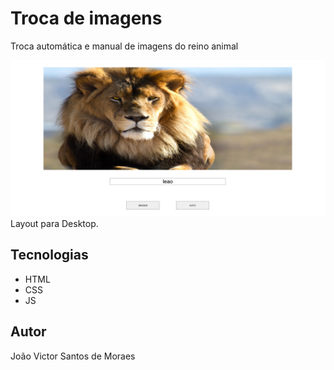 # Troca de imagens

Troca automática e manual de imagens do reino animal

![](./img/Captura%20de%20tela%202025-08-19%20094839.png)
Layout para Desktop.

## Tecnologias
* HTML
* CSS
* JS

## Autor
João Victor Santos de Moraes
